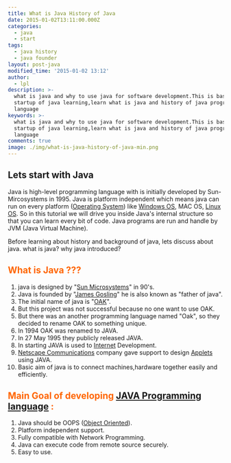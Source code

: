 ```yaml
---
title: What is Java History of Java
date: 2015-01-02T13:11:00.000Z
categories:
  - java
  - start
tags:
  - java history
  - java founder
layout: post-java
modified_time: '2015-01-02 13:12'
author:
  - lpl
description: >-
  what is java and why to use java for software development.This is basic
  startup of java learning,learn what is java and history of java programming
  language
keywords: >-
  what is java and why to use java for software development.This is basic
  startup of java learning,learn what is java and history of java programming
  language
comments: true
image: ./img/what-is-java-history-of-java-min.png
---
```


## Lets start with Java

Java is high-level programming language with is initially developed by Sun-Mircosystems in 1995\. Java is platform independent which means java can run on every platform ([Operating System](http://en.wikipedia.org/wiki/Operating_system "Operating system")) like [Windows OS](http://www.microsoft.com/WINDOWS "Windows"), MAC OS, [Linux OS](http://www.intenseschool.com/boot_camp/linux "Linux Boot Camp"). So in this tutorial we will drive you inside Java's internal structure so that you can learn every bit of code. Java programs are run and handle by JVM (Java Virtual Machine).

Before learning about history and background of java, lets discuss about java. what is java? why java introduced?

## <span style="color: #ff6600;">What is Java ???</span>

1.  java is designed by "[Sun Microsystems](http://www.sun.com/ "Sun Microsystems")" in 90's.
2.  Java is founded by "[James Gosling](http://nighthacks.com/roller/jag "James Gosling")" he is also known as "father of java".
3.  The initial name of java is "[OAK](http://en.wikipedia.org/wiki/Oak_%28programming_language%29 "Oak (programming language)")".
4.  But this project was not successful because no one want to use OAK.
5.  But there was an another programming language named "Oak", so they decided to rename OAK to something unique.
6.  In 1994 OAK was renamed to JAVA.
7.  In 27 May 1995 they publicly released JAVA.
8.  In starting JAVA is used to [Internet](http://en.wikipedia.org/wiki/Internet "Internet") Development.
9.  [Netscape Communications](http://isp.netscape.com "Netscape") company gave support to design [Applets](http://en.wikipedia.org/wiki/Applet "Applet") using JAVA.
10.  Basic aim of java is to connect machines,hardware together easily and efficiently.

## <span style="color: #ff6600;">Main Goal of developing [JAVA Programming language](http://www.amazon.com/Java-Programming-Language/dp/0201310066%3FSubscriptionId%3D0G81C5DAZ03ZR9WH9X82%26tag%3Dzemanta-20%26linkCode%3Dxm2%26camp%3D2025%26creative%3D165953%26creativeASIN%3D0201310066 "The Java Programming Language (Java Series)") :</span>

1.  Java should be OOPS ([Object Oriented](http://en.wikipedia.org/wiki/Object-oriented_programming "Object-oriented programming")).
2.  Platform independent support.
3.  Fully compatible with Network Programming.
4.  Java can execute code from remote source securely.
5.  Easy to use.

